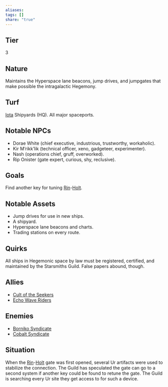 ```yaml
---
aliases: 
tags: []
share: "true"
---
```

## Tier
3

## Nature
Maintains the Hyperspace lane beacons, jump drives, and jumpgates that make possible the intragalactic Hegemony.

## Turf
[Iota](../Procyon/Iota/index.md) Shipyards (HQ). All major spaceports.

## Notable NPCs
- Dorae White (chief executive, industrious, trustworthy, workaholic).
- Kir M’rikk’lik (technical officer, xeno, gadgeteer, experimenter).
- Nash (operations chief, gruff, overworked).
- Rip Onister (gate expert, curious, shy, reclusive).

## Goals
Find another key for tuning [Rin](../Procyon/Rin/index.md)-[Holt](../Procyon/Holt/index.md).

## Notable Assets
- Jump drives for use in new ships.
- A shipyard.
- Hyperspace lane beacons and charts.
- Trading stations on every route.

## Quirks
All ships in Hegemonic space by law must be registered, certified, and maintained by the Starsmiths Guild. False papers abound, though.

## Allies
- [Cult of the Seekers](./Cult%20of%20the%20Seekers.md)
- [Echo Wave Riders](./Echo%20Wave%20Riders.md)

## Enemies
- [Borniko Syndicate](./Borniko%20Syndicate.md)
- [Cobalt Syndicate](./Cobalt%20Syndicate.md)

## Situation
When the [Rin](../Procyon/Rin/index.md)-[Holt](../Procyon/Holt/index.md) gate was first opened, several Ur artifacts were used to stabilize the connection. The Guild has speculated the gate can go to a second system if another key could be found to retune the gate. The Guild is searching every Ur site they get access to for such a device.
